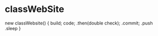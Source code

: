 # classWebSite

new classWebsite()
{
  build;
    code;
    .then(double check);
    .commit;
    .push
    .sleep
}
